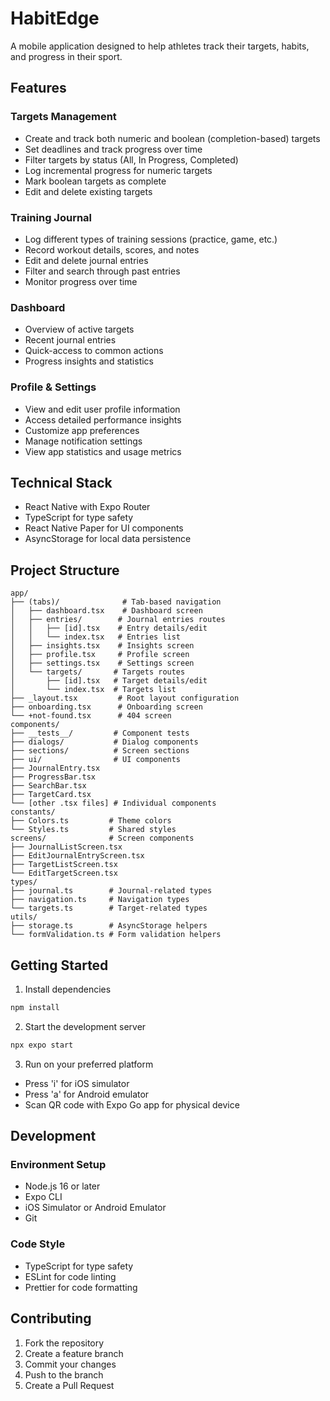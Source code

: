 # HabitEdge

A mobile application designed to help athletes track their targets, habits, and progress in their sport.

## Features

### Targets Management
- Create and track both numeric and boolean (completion-based) targets
- Set deadlines and track progress over time
- Filter targets by status (All, In Progress, Completed)
- Log incremental progress for numeric targets
- Mark boolean targets as complete
- Edit and delete existing targets

### Training Journal
- Log different types of training sessions (practice, game, etc.)
- Record workout details, scores, and notes
- Edit and delete journal entries
- Filter and search through past entries
- Monitor progress over time

### Dashboard
- Overview of active targets
- Recent journal entries
- Quick-access to common actions
- Progress insights and statistics

### Profile & Settings
- View and edit user profile information
- Access detailed performance insights
- Customize app preferences
- Manage notification settings
- View app statistics and usage metrics

## Technical Stack

- React Native with Expo Router
- TypeScript for type safety
- React Native Paper for UI components
- AsyncStorage for local data persistence

## Project Structure

```
app/
├── (tabs)/              # Tab-based navigation
│   ├── dashboard.tsx    # Dashboard screen
│   ├── entries/        # Journal entries routes
│   │   ├── [id].tsx    # Entry details/edit
│   │   └── index.tsx   # Entries list
│   ├── insights.tsx    # Insights screen
│   ├── profile.tsx     # Profile screen
│   ├── settings.tsx    # Settings screen
│   └── targets/       # Targets routes
│       ├── [id].tsx   # Target details/edit
│       └── index.tsx  # Targets list
├── _layout.tsx         # Root layout configuration
├── onboarding.tsx      # Onboarding screen
└── +not-found.tsx      # 404 screen
components/
├── __tests__/         # Component tests
├── dialogs/           # Dialog components
├── sections/          # Screen sections
├── ui/                # UI components
├── JournalEntry.tsx
├── ProgressBar.tsx
├── SearchBar.tsx
├── TargetCard.tsx
└── [other .tsx files] # Individual components
constants/
├── Colors.ts         # Theme colors
└── Styles.ts         # Shared styles
screens/              # Screen components
├── JournalListScreen.tsx
├── EditJournalEntryScreen.tsx
├── TargetListScreen.tsx
└── EditTargetScreen.tsx
types/
├── journal.ts        # Journal-related types
├── navigation.ts     # Navigation types
└── targets.ts        # Target-related types
utils/
├── storage.ts        # AsyncStorage helpers
└── formValidation.ts # Form validation helpers
```

## Getting Started

1. Install dependencies
```bash
npm install
```

2. Start the development server
```bash
npx expo start
```

3. Run on your preferred platform
- Press 'i' for iOS simulator
- Press 'a' for Android emulator
- Scan QR code with Expo Go app for physical device

## Development

### Environment Setup
- Node.js 16 or later
- Expo CLI
- iOS Simulator or Android Emulator
- Git

### Code Style
- TypeScript for type safety
- ESLint for code linting
- Prettier for code formatting

## Contributing

1. Fork the repository
2. Create a feature branch
3. Commit your changes
4. Push to the branch
5. Create a Pull Request
